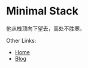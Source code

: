 # Minimal Stack

他从栈顶向下望去，高处不胜寒。

Other Links:

+ [Home](https://www.cqqqwq.com)
+ [Blog](https://blog.cqqqwq.com)